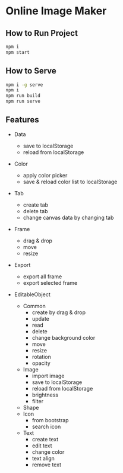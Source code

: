 # Online Image Maker

## How to Run Project

```bash
npm i
npm start
```

## How to Serve

```bash
npm i -g serve
npm i
npm run build
npm run serve
```

## Features

- Data

    - save to localStorage
    - reload from localStorage

- Color

    - apply color picker
    - save & reload color list to localStorage

- Tab

    - create tab
    - delete tab
    - change canvas data by changing tab

- Frame

    - drag & drop
    - move
    - resize

- Export

    - export all frame
    - export selected frame

- EditableObject
    - Common
        - create by drag & drop
        - update
        - read
        - delete
        - change background color
        - move
        - resize
        - rotation
        - opacity
    - Image
        - import image
        - save to localStorage
        - reload from localStorage
        - brightness
        - filter
    - Shape
    - Icon
        - from bootstrap
        - search icon
    - Text
        - create text
        - edit text
        - change color
        - text align
        - remove text
